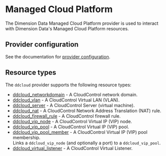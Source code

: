 # Managed Cloud Platform

The Dimension Data Managed Cloud Platform provider is used to interact with Dimension Data's Managed Cloud Platform resources.

## Provider configuration

See the documentation for [provider configuration](provider.md).

## Resource types

The `ddcloud` provider supports the following resource types:

* [ddcloud_networkdomain](resource_types/networkdomain.md) - A CloudControl network domain.
* [ddcloud_vlan](resource_types/vlan.md) - A CloudControl Virtual LAN (VLAN).
* [ddcloud_server](resource_types/server.md) - A CloudControl Server (virtual machine).
* [ddcloud_nat](resource_types/nat.md) - A CloudControl Network Address Translation (NAT) rule.
* [ddcloud_firewall_rule](resource_types/firewall_rule.md) - A CloudControl firewall rule.
* [ddcloud_vip_node](resource_types/vip_node.md) - A CloudControl Virtual IP (VIP) node.
* [ddcloud_vip_pool](resource_types/vip_pool.md) - A CloudControl Virtual IP (VIP) pool.
* [ddcloud_vip_pool_member](resource_types/vip_pool_member.md) - A CloudControl Virtual IP (VIP) pool membership.  
Links a `ddcloud_vip_node` (and optionally a port) to a `ddcloud_vip_pool`.
* [ddcloud_virtual_listener](resource_types/virtual_listener.md) - A CloudControl Virtual Listener.
